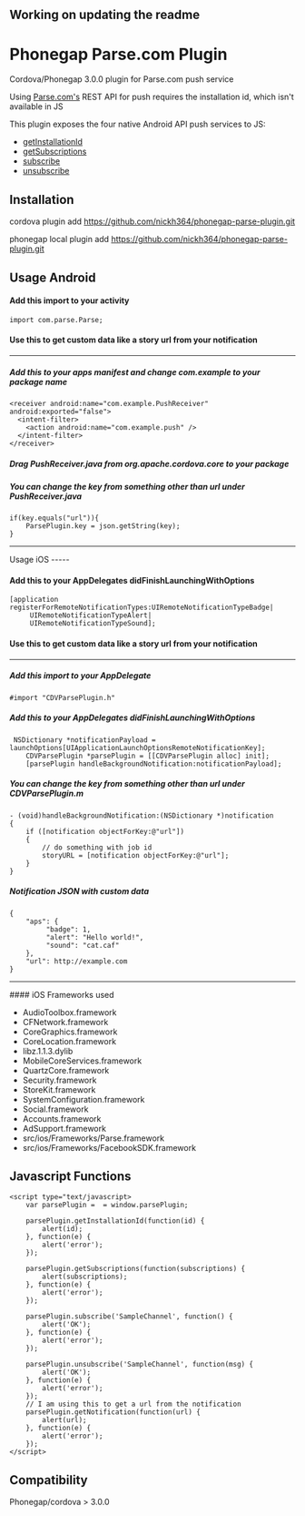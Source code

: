Working on updating the readme
------------

Phonegap Parse.com Plugin
=========================

Cordova/Phonegap 3.0.0 plugin for Parse.com push service

Using [Parse.com's](http://parse.com) REST API for push requires the installation id, which isn't available in JS

This plugin exposes the four native Android API push services to JS:
* <a href="https://www.parse.com/docs/android/api/com/parse/ParseInstallation.html#getInstallationId()">getInstallationId</a>
* <a href="https://www.parse.com/docs/android/api/com/parse/PushService.html#getSubscriptions(android.content.Context)">getSubscriptions</a>
* <a href="https://www.parse.com/docs/android/api/com/parse/PushService.html#subscribe(android.content.Context, java.lang.String, java.lang.Class, int)">subscribe</a>
* <a href="https://www.parse.com/docs/android/api/com/parse/PushService.html#unsubscribe(android.content.Context, java.lang.String)">unsubscribe</a>

Installation
------------
cordova plugin add https://github.com/nickh364/phonegap-parse-plugin.git

phonegap local plugin add https://github.com/nickh364/phonegap-parse-plugin.git

Usage Android
-----

#### Add this import to your activity
```
import com.parse.Parse;
```

#### Use this to get custom data like a story url from your notification
<hr />

##### Add this to your apps manifest and change com.example to your package name
```
<receiver android:name="com.example.PushReceiver" android:exported="false">
  <intent-filter>
    <action android:name="com.example.push" />
  </intent-filter>
</receiver>
```
##### Drag PushReceiver.java from org.apache.cordova.core to your package

##### You can change the key from something other than url under PushReceiver.java
```
if(key.equals("url")){
	ParsePlugin.key = json.getString(key);
}
```
<hr/>
Usage iOS
-----

#### Add this to your AppDelegates didFinishLaunchingWithOptions
```
[application registerForRemoteNotificationTypes:UIRemoteNotificationTypeBadge|
     UIRemoteNotificationTypeAlert|
     UIRemoteNotificationTypeSound];
```
#### Use this to get custom data like a story url from your notification
<hr />

##### Add this import to your AppDelegate
```
#import "CDVParsePlugin.h"
```
##### Add this to your AppDelegates didFinishLaunchingWithOptions
```
 NSDictionary *notificationPayload = launchOptions[UIApplicationLaunchOptionsRemoteNotificationKey];
    CDVParsePlugin *parsePlugin = [[CDVParsePlugin alloc] init];
    [parsePlugin handleBackgroundNotification:notificationPayload];

```

##### You can change the key from something other than url under CDVParsePlugin.m
```
- (void)handleBackgroundNotification:(NSDictionary *)notification
{
    if ([notification objectForKey:@"url"])
    {
        // do something with job id
        storyURL = [notification objectForKey:@"url"];
    }
}
```
##### Notification JSON with custom data
```
{
    "aps": {
         "badge": 1,
         "alert": "Hello world!",
         "sound": "cat.caf"
    },
    "url": http://example.com
}
```
<hr />
#### iOS Frameworks used 

- AudioToolbox.framework
- CFNetwork.framework
- CoreGraphics.framework
- CoreLocation.framework
- libz.1.1.3.dylib
- MobileCoreServices.framework
- QuartzCore.framework
- Security.framework
- StoreKit.framework
- SystemConfiguration.framework
- Social.framework
- Accounts.framework
- AdSupport.framework
- src/ios/Frameworks/Parse.framework
- src/ios/Frameworks/FacebookSDK.framework

Javascript Functions
-----
```
<script type="text/javascript>
	var parsePlugin =  = window.parsePlugin;
	
	parsePlugin.getInstallationId(function(id) {
		alert(id);
	}, function(e) {
		alert('error');
	});
	
	parsePlugin.getSubscriptions(function(subscriptions) {
		alert(subscriptions);
	}, function(e) {
		alert('error');
	});
	
	parsePlugin.subscribe('SampleChannel', function() {
		alert('OK');
	}, function(e) {
		alert('error');
	});
	
	parsePlugin.unsubscribe('SampleChannel', function(msg) {
		alert('OK');
	}, function(e) {
		alert('error');
	});
	// I am using this to get a url from the notification
	parsePlugin.getNotification(function(url) {
		alert(url);
	}, function(e) {
		alert('error');
	});
</script>
```

Compatibility
-------------
Phonegap/cordova > 3.0.0
